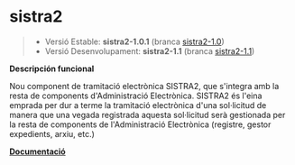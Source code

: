 # sistra2
> - Versió Estable: __sistra2-1.0.1__ (branca [sistra2-1.0](https://github.com/GovernIB/sistra2/tree/sistra2-1.0))
> - Versió Desenvolupament: __sistra2-1.1__ (branca [sistra2-1.1](https://github.com/GovernIB/sistra2/tree/sistra2-1.1))

**Descripción funcional**

Nou component de tramitació electrònica SISTRA2, que s'integra amb la resta de components d'Administració Electrònica.
SISTRA2 és l'eina emprada per dur a terme la tramitació electrònica d'una sol·licitud de manera que una vegada registrada aquesta sol·licitud serà gestionada per la resta de components de l'Administració Electrònica (registre, gestor expedients, arxiu, etc.)


[**Documentació**](https://github.com/GovernIB/sistra2/tree/sistra2-1.0/doc)
